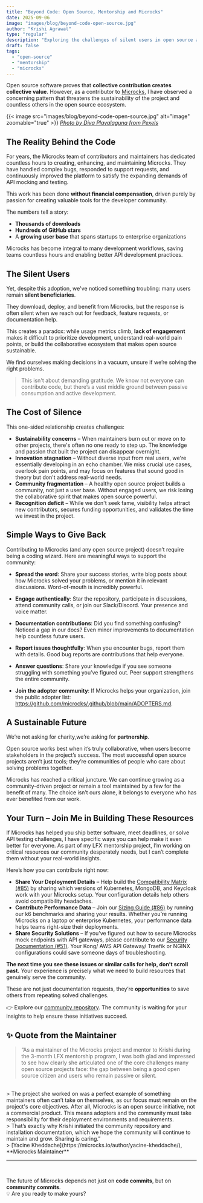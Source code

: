 ```yaml
---
title: "Beyond Code: Open Source, Mentorship and Microcks"
date: 2025-09-06
image: "images/blog/beyond-code-open-source.jpg"
author: "Krishi Agrawal"
type: "regular"
description: "Exploring the challenges of silent users in open source and how Microcks is building sustainability through community engagement."
draft: false
tags:
  - "open-source"
  - "mentorship"
  - "microcks"
---
```


Open source software proves that **collective contribution creates collective value**. However, as a contributor to [Microcks](https://microcks.io/), I have observed a concerning pattern that threatens the sustainability of the project and countless others in the open source ecosystem.


{{< image src="images/blog/beyond-code-open-source.jpg" alt="image" zoomable="true" >}}
[*Photo by Diva Plavalaguna from Pexels*](https://www.pexels.com/photo/close-up-photo-of-people-holding-puzzle-pieces-6147381/)


## The Reality Behind the Code

For years, the Microcks team of contributors and maintainers has dedicated countless hours to creating, enhancing, and maintaining Microcks. They have handled complex bugs, responded to support requests, and continuously improved the platform to satisfy the expanding demands of API mocking and testing.  

This work has been done **without financial compensation**, driven purely by passion for creating valuable tools for the developer community.  

The numbers tell a story:  
- **Thousands of downloads**  
- **Hundreds of GitHub stars**  
- A **growing user base** that spans startups to enterprise organizations  

Microcks has become integral to many development workflows, saving teams countless hours and enabling better API development practices.

## The Silent Users

Yet, despite this adoption, we've noticed something troubling: many users remain **silent beneficiaries**.  

They download, deploy, and benefit from Microcks, but the response is often silent when we reach out for feedback, feature requests, or documentation help. 

This creates a paradox: while usage metrics climb, **lack of engagement** makes it difficult to prioritize development, understand real-world pain points, or build the collaborative ecosystem that makes open source sustainable.

We find ourselves making decisions in a vacuum, unsure if we’re solving the right problems.

> This isn't about demanding gratitude. We know not everyone can contribute code, but there’s a vast middle ground between passive consumption and active development.

## The Cost of Silence

This one-sided relationship creates challenges:

- **Sustainability concerns** – When maintainers burn out or move on to other projects, there's often no one ready to step up. The knowledge and passion that built the project can disappear overnight.  
- **Innovation stagnation** – Without diverse input from real users, we're essentially developing in an echo chamber. We miss crucial use cases, overlook pain points, and may focus on features that sound good in theory but don't address real-world needs.
- **Community fragmentation** – A healthy open source project builds a community, not just a user base. Without engaged users, we risk losing the collaborative spirit that makes open source powerful.
- **Recognition deficit** – While we don't seek fame, visibility helps attract new contributors, secures funding opportunities, and validates the time we invest in the project.

## Simple Ways to Give Back

Contributing to Microcks (and any open source project) doesn’t require being a coding wizard. Here are meaningful ways to support the community:
- **Spread the word**: Share your success stories, write blog posts about how Microcks solved your problems, or mention it in relevant discussions. Word-of-mouth is incredibly powerful.

- **Engage authentically**: Star the repository, participate in discussions, attend community calls, or join our Slack/Discord. Your presence and voice matter.

- **Documentation contributions**: Did you find something confusing? Noticed a gap in our docs? Even minor improvements to documentation help countless future users.

- **Report issues thoughtfully**: When you encounter bugs, report them with details. Good bug reports are contributions that help everyone.

- **Answer questions**: Share your knowledge if you see someone struggling with something you’ve figured out. Peer support strengthens the entire community.

- **Join the adopter community**: If Microcks helps your organization, join the public adopter list:  https://github.com/microcks/.github/blob/main/ADOPTERS.md.


## A Sustainable Future

We’re not asking for charity,we’re asking for **partnership**.  

Open source works best when it’s truly collaborative, when users become stakeholders in the project’s success. The most successful open source projects aren’t just tools; they’re communities of people who care about solving problems together.

Microcks has reached a critical juncture. We can continue growing as a community-driven project or remain a tool maintained by a few for the benefit of many. The choice isn’t ours alone, it belongs to everyone who has ever benefited from our work.

## Your Turn – Join Me in Building These Resources

If Microcks has helped you ship better software, meet deadlines, or solve API testing challenges, I have specific ways you can help make it even better for everyone. As part of my LFX mentorship project, I’m working on critical resources our community desperately needs, but I can’t complete them without your real-world insights.

Here’s how you can contribute right now:

- **Share Your Deployment Details** – Help build the [Compatibility Matrix (#85)](https://github.com/microcks/community/issues/85) by sharing which versions of Kubernetes, MongoDB, and Keycloak work with your Microcks setup. Your configuration details help others avoid compatibility headaches.
- **Contribute Performance Data** – Join our [Sizing Guide (#86)](https://github.com/microcks/community/issues/86) by running our k6 benchmarks and sharing your results. Whether you’re running Microcks on a laptop or enterprise Kubernetes, your performance data helps teams right-size their deployments.
- **Share Security Solutions** – If you’ve figured out how to secure Microcks mock endpoints with API gateways, please contribute to our [Security Documentation (#51)](https://github.com/microcks/community/issues/51). Your Kong/ AWS API Gateway/ Traefik or NGINX configurations could save someone days of troubleshooting.

<b>The next time you see these issues or similar calls for help, don’t scroll past.</b> Your experience is precisely what we need to build resources that genuinely serve the community.

These are not just documentation requests, they’re **opportunities** to save others from repeating solved challenges.  

👉 Explore our [community repository](https://github.com/microcks/community). The community is waiting for your insights to help ensure these initiatives succeed.

## ✨ Quote from the Maintainer

> “As a maintainer of the Microcks project and mentor to Krishi during the 3-month LFX mentorship program, I was both glad and impressed to see how clearly she articulated one of the core challenges many open source projects face: the gap between being a good open source citizen and users who remain passive or silent.
<br/>
> The project she worked on was a perfect example of something maintainers often can’t take on themselves, as our focus must remain on the project's core objectives. After all, Microcks is an open source initiative, not a commercial product. This means adopters and the community must take responsibility for their deployment environments and requirements.
<br/>
> That’s exactly why Krishi initiated the community repository and installation documentation, which we hope the community will continue to maintain and grow. Sharing is caring.”
<br/>
> [Yacine Kheddache](https://microcks.io/author/yacine-kheddache/), **Microcks Maintainer**

---
</br>

The future of Microcks depends not just on **code commits**, but on **community commits**.  
💡 Are you ready to make yours?
